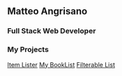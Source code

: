 ## Matteo Angrisano

### Full Stack Web Developer

### My Projects

[Item Lister](https://matteoangrisano.github.io/item-lister)
[My BookList](https://matteoangrisano.github.io/booklist)
[Filterable List](https://matteoangrisano.github.io/filterable-list)
